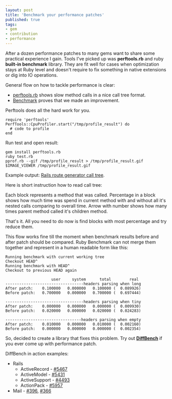 ```yaml
---
layout: post
title: 'Benchmark your performance patches'
published: true
tags: 
- gem
- contribution
- performance
---
```


After a dozen performance patches to many gems want to share some practical experience I gain. 
Tools I've picked up was **perftools.rb** and ruby **built-in benchmark** library.
They are fit well for cases when optimization stays at Ruby level and doesn't require to fix something in native extensions or dig into IO operations.

<!--more-->

General flow on how to tackle performance is clear:

* [perftools.rb](https://github.com/tmm1/perftools.rb) shows slow method calls in a nice call tree format.
* [Benchmark](http://ruby-doc.org/stdlib-1.9.2/libdoc/benchmark/rdoc/Benchmark.html) proves that we made an improvement.

Perftools does all the hard work for you. 

    require 'perftools'
    PerfTools::CpuProfiler.start("/tmp/profile_result") do
      # code to profile
    end

Run test and open result:

    gem install perftools.rb
    ruby test.rb
    pprof.rb --gif /tmp/profile_result > /tmp/profile_result.gif
    $IMAGE_VIEWER /tmp/profile_result.gif 


Example output: [Rails route generator call tree](http://postimage.org/image/fy4fxhzvr/).

Here is short instruction how to read call tree: 

Each block represents a method that was called. Percentage in a block shows how much time was spend in current method with and without all it's nested calls comparing to overall time. Arrow with number shows how many times parent method called it's children method.
    
That's it. All you need to do now is find blocks with most percentage and try reduce them.

This flow works fine till the moment when benchmark results before and after patch should be compared. 
Ruby Benchmark can not merge them together and represent in a human readable form like this:

    Running benchmark with current working tree
    Checkout HEAD^
    Running benchmark with HEAD^
    Checkout to previous HEAD again

                        user     system      total        real
    ----------------------------------headers parsing when long
    After patch:    0.100000   0.000000   0.100000 (  0.089926)
    Before patch:   0.700000   0.000000   0.700000 (  0.697444)

    ----------------------------------headers parsing when tiny
    After patch:    0.000000   0.000000   0.000000 (  0.009930)
    Before patch:   0.020000   0.000000   0.020000 (  0.024283)

    ---------------------------------headers parsing when empty
    After patch:    0.010000   0.000000   0.010000 (  0.002160)
    Before patch:   0.000000   0.000000   0.000000 (  0.002354)

So, decided to create a library that fixes this problem.
Try out **[DiffBench](https://github.com/bogdan/diffbench)** if you ever come up with performance patch.

DiffBench in action examples:

* Rails
  * ActiveRecord - [#5467](https://github.com/rails/rails/pull/5467)
  * ActiveModel - [#5431](https://github.com/rails/rails/pull/5431)
  * ActiveSupport - [#4493](https://github.com/rails/rails/pull/4493)
  * ActionPack - [#5957](https://github.com/rails/rails/pull/5957)
* Mail - [#396](https://github.com/mikel/mail/pull/369), [#366](https://github.com/mikel/mail/pull/366)

